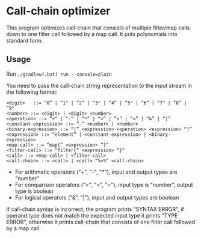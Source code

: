 # Call-chain optimizer

This program optimizes call-chain that consists of multiple filter/map calls 
down to one filter call followed by a map call. It puts polynomials into standard form.

## Usage
Run ```./gradlew(.bat) run --console=plain```

You need to pass the call-chain string representation to the input stream
in the following format:
```
<digit>   ::= “0” | “1" | “2” | “3" | “4” | “5" | “6” | “7" | “8” | “9"
<number> ::= <digit> | <digit> <number>
<operation> ::= “+” | “-” | “*” | “>” | “<” | “=” | “&” | “|”
<constant-expression> ::= “-” <number> | <number>
<binary-expression> ::= “(” <expression> <operation> <expression> “)”
<expression> ::= “element” | <constant-expression> | <binary-expression>
<map-call> ::= “map{” <expression> “}”
<filter-call> ::= “filter{” <expression> “}”
<call> ::= <map-call> | <filter-call>
<call-chain> ::= <call> | <call> “%>%” <call-chain>
```

* For arithmetic operators ("+", "-", "*"), input and output types are "number"
* For comparison operators ("<", ">", "="), input type is "number", output type is boolean
* For logical operators ("&", "|"), input and output types are boolean

If call-chain syntax is incorrect, the program prints "SYNTAX ERROR",
if operand type does not match the expected input type it prints "TYPE ERROR",
otherwise it prints call-chain that consists of one filter call followed by a map call.